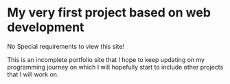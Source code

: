 # My very first project based on web development
No Special requirements to view this site!


This is an incomplete portfolio site that 
I hope to keep updating on my programming journey
on which I will hopefully start to include other projects that I will work on.
